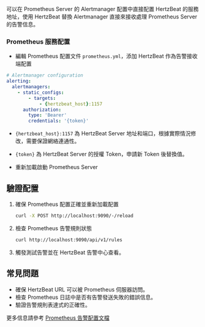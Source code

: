 可以在 Prometheus Server 的 Alertmanager 配置中直接配置 HertzBeat 的服務地址，使用 HertzBeat 替換 Alertmanager 直接來接收處理 Prometheus Server 的告警信息。

### Prometheus 服務配置

- 編輯 Prometheus 配置文件 `prometheus.yml`，添加 HertzBeat 作為告警接收端配置
```yaml
# Alertmanager configuration
alerting:
  alertmanagers:
    - static_configs:
        - targets:
            - {hertzbeat_host}:1157
      authorization:
        type: 'Bearer'
        credentials: '{token}'

```
- `{hertzbeat_host}:1157` 為 HertzBeat Server 地址和端口，根據實際情況修改，需要保證網絡連通性。
- `{token}` 為 HertzBeat Server 的授權 Token，申請新 Token 後替換值。

- 重新加載啟動 Prometheus Server 

## 驗證配置

1. 確保 Prometheus 配置正確並重新加載配置
    ```bash
    curl -X POST http://localhost:9090/-/reload
    ```
2. 檢查 Prometheus 告警規則狀態
    ```bash
    curl http://localhost:9090/api/v1/rules
    ```
3. 觸發測試告警並在 HertzBeat 告警中心查看。

## 常見問題

- 確保 HertzBeat URL 可以被 Prometheus 伺服器訪問。
- 檢查 Prometheus 日誌中是否有告警發送失敗的錯誤信息。
- 驗證告警規則表達式的正確性。

更多信息請參考 [Prometheus 告警配置文檔](https://prometheus.io/docs/alerting/latest/configuration/)

